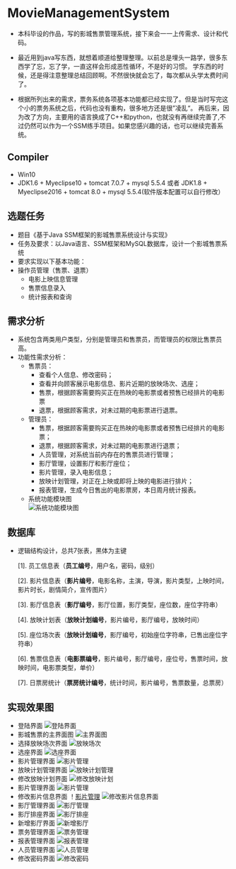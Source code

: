 ﻿#  MovieManagementSystem

- 本科毕设的作品，写的影城售票管理系统，接下来会一一上传需求、设计和代码。

- 最近用到java写东西，就想着顺道给整理整理。以前总是埋头一路学，很多东西学了忘，忘了学，一直这样会形成恶性循环，不是好的习惯。
学东西的时候，还是得注意整理总结回顾啊。不然很快就会忘了，每次都从头学太费时间了。

- 根据所列出来的需求，票务系统各项基本功能都已经实现了。但是当时写完这个小的票务系统之后，代码也没有重构，很多地方还是很”凌乱“。
再后来，因为改了方向，主要用的语言换成了C++和python，也就没有再继续完善了,不过仍然可以作为一个SSM练手项目。如果您感兴趣的话，也可以继续完善系统。

## Compiler
- Win10
- JDK1.6 + Myeclipse10 + tomcat 7.0.7 + mysql 5.5.4 或者 JDK1.8 + Myeclipse2016 + tomcat 8.0 + mysql 5.5.4(软件版本配置可以自行修改）
	
## 选题任务

- 题目《基于Java SSM框架的影城售票系统设计与实现》
- 任务及要求：以Java语言、SSM框架和MySQL数据库，设计一个影城售票系统
- 要求实现以下基本功能：
- 操作员管理（售票、退票）
	- 电影上映信息管理
	- 售票信息录入
	- 统计报表和查询

## 需求分析

- 系统包含两类用户类型，分别是管理员和售票员，而管理员的权限比售票员高。
- 功能性需求分析：
	- 售票员：
		- 查看个人信息、修改密码；
		- 查看并向顾客展示电影信息、影片近期的放映场次、选座；
		- 售票，根据顾客需要购买正在热映的电影票或者预售已经排片的电影票
		- 退票，根据顾客需求，对未过期的电影票进行退票。
	- 管理员：
		- 售票，根据顾客需要购买正在热映的电影票或者预售已经排片的电影票；
		- 退票，根据顾客需求，对未过期的电影票进行退票；
		- 人员管理，对系统当前内存在的售票员进行管理；
		- 影厅管理，设置影厅和影厅座位；
		- 影片管理，录入电影信息；
		- 放映计划管理，对正在上映或即将上映的电影进行排片；
		- 报表管理，生成今日售出的电影票房，本日周月统计报表。
	- 系统功能模块图  
		![系统功能模块图](ShowImages/function.png)

## 数据库
- 逻辑结构设计，总共7张表，黑体为主键

	[1]. 员工信息表（**员工编号**，用户名，密码，级别）

	[2]. 影片信息表（**影片编号**，电影名称，主演，导演，影片类型，上映时间，影片时长，剧情简介，宣传图片）

	[3]. 影厅信息表（**影厅编号**，影厅位置，影厅类型，座位数，座位字符串）

	[4]. 放映计划表（**放映计划编号**，影片编号，影厅编号，放映时间）

	[5]. 座位场次表（**放映计划编号**，影厅编号，初始座位字符串，已售出座位字符串）

	[6]. 售票信息表（**电影票编号**，影片编号，影厅编号，座位号，售票时间，放映时间，电影票类型，单价）

	[7]. 日票房统计（**票房统计编号**，统计时间，影片编号，售票数量，总票房）

## 实现效果图

- 登陆界面
	![登陆界面](ShowImages/login.png)
- 影城售票的主界面图
	![主界面图](ShowImages/mainPage.png)
- 选择放映场次界面
	![放映场次](ShowImages/选择放映场次.png)
- 选座界面
	![选座界面](ShowImages/选座.png)
- 影片管理界面
	![影片管理](ShowImages/影片管理.png)
- 放映计划管理界面
	![放映计划管理](ShowImages/放映计划管理.png)
- 修改放映计划界面
	![修改放映计划](ShowImages/修改放映计划.png)
- 影片管理界面
	![影片管理](ShowImages/影片信息管理.png)
- 修改影片信息界面
	！[影片管理](ShowImages/影片管理.png)
	![修改影片信息界面](ShowImages/修改信息.png)
- 影厅管理界面
	![影厅管理](ShowImages/影厅管理.png)
- 影厅排座界面
	![影厅排座](ShowImages/影厅排座.png)
- 新增影厅界面
	![新增影厅](ShowImages/新增影厅.png)
- 票务管理界面
	![票务管理](ShowImages/票务管理.png)
- 报表管理界面
	![报表管理](ShowImages/报表管理.png)
- 人员管理界面
	![人员管理](ShowImages/人员管理.png)
- 修改密码界面
	![修改密码](ShowImages/修改密码.png)
